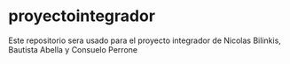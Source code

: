 # proyectointegrador
Este repositorio sera usado para el proyecto integrador de Nicolas Bilinkis, Bautista Abella y Consuelo Perrone
